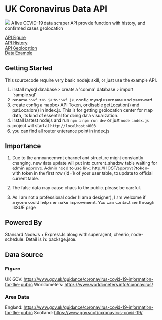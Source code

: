# UK Coronavirus Data API
![](https://i.ibb.co/Jj2H6wT/logoc.png)
A live COVID-19 data scraper API provide function with history, and confirmed cases geolocation

[API Figure](http://coronauk.isjeff.com/ "API Figure") <br>
[API History](http://coronauk.isjeff.com/history "API History") <br>
[API Geolocation](http://coronauk.isjeff.com/locations "API Geolocation") <br>
[Data Example](http://coronauk.isjeff.com/visual "Data Example") <br>

## Getting Started

This sourcecode require very basic nodejs skill, or just use the example API.

1. install mysql database > create a 'corona' database > import 'sample.sql'
2. rename `conf_tmp.js` to `conf.js`, config mysql username and password
3. create config a mapbox API Token, or disable getLocation() and putLocation() in index.js. This is for getting geolocation center for map data, its kind of essential for doing data visualization.
4. install lastest nodejs and run
	`npm i`
	`npm run dev` or just `node index.js`
5. project will start at `http://localhost:8003`
6. you can find all router enterance point in index.js


## Importance
1. Due to the announcement channel and structure might constantly changing, new data update will put into current_shadow table waiting for admin approve. Admin need to use link: http://HOST/approve?token= with token in the first row (id=1) of your user table, to update to official current table.

2. The false data may cause chaos to the public, please be careful. 

3. As I am not a professional coder (I am a designer), I am welcome if anyone could help me make improvement. You can contact me through ISSUE page

## Powered By
Standard NodeJs + ExpressJs along with superagent, cheerio, node-schedule. Detail is in: package.json.

## Data Source

### Figure
UK GOV: https://www.gov.uk/guidance/coronavirus-covid-19-information-for-the-public
Worldometers: https://www.worldometers.info/coronavirus/

### Area Data
England: https://www.gov.uk/guidance/coronavirus-covid-19-information-for-the-public
Scotland: https://www.gov.scot/coronavirus-covid-19/


